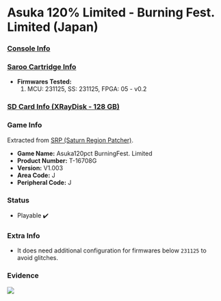 # Asuka 120% Limited - Burning Fest. Limited (Japan)

### [Console Info](../../../../../Info/Consoles/VA13/README.md)

### [Saroo Cartridge Info](../../../../../Info/Cartridges/RetroGameParadiseStore/1.32F/README.md)

- <b>Firmwares Tested:</b>
  1. MCU: 231125, SS: 231125, FPGA: 05 - v0.2

### [SD Card Info (XRayDisk - 128 GB)](../../../../../Info/SdCards/XRayDisk/128GB/fat32/README.md)

### Game Info

Extracted from [SRP (Saturn Region Patcher)](https://segaxtreme.net/resources/saturn-region-patcher.81/download).

- <b>Game Name:</b> Asuka120pct BurningFest. Limited
- <b>Product Number:</b> T-16708G
- <b>Version:</b> V1.003
- <b>Area Code:</b> J
- <b>Peripheral Code:</b> J

### Status

- Playable :heavy_check_mark:

### Extra Info

- It does need additional configuration for firmwares below `231125` to avoid glitches.

### Evidence

[![](https://img.youtube.com/vi/WObkgZn-iJ4/0.jpg)](https://www.youtube.com/watch?v=WObkgZn-iJ4)
